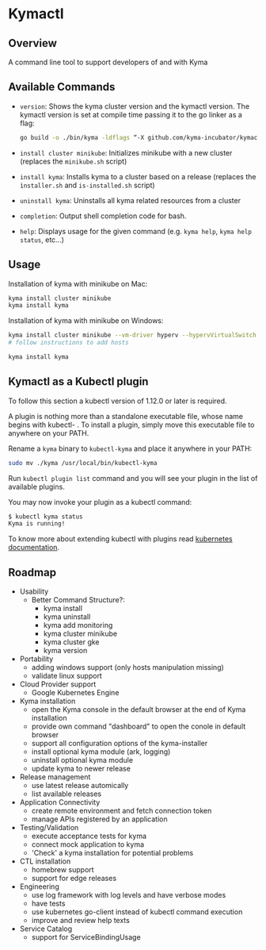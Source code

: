 # Kymactl

## Overview

A command line tool to support developers of and with Kyma

## Available Commands

- `version`: Shows the kyma cluster version and the kymactl version. The kymactl version is set at compile time passing it to the go linker as a flag:

    ```bash
    go build -o ./bin/kyma -ldflags “-X github.com/kyma-incubator/kymactl/pkg/kymactl/cmd.Version=1.5.0” ./cmd/kymactl.go
    ```
- `install cluster minikube`: Initializes minikube with a new cluster (replaces the `minikube.sh` script) 
- `install kyma`: Installs kyma to a cluster based on a release (replaces the `ìnstaller.sh` and `is-installed.sh` script)
- `uninstall kyma`: Uninstalls all kyma related resources from a cluster
- `completion`: Output shell completion code for bash.
- `help`: Displays usage for the given command (e.g. `kyma help`, `kyma help status`, etc...)

## Usage

Installation of kyma with minikube on Mac:

```bash
kyma install cluster minikube
kyma install kyma
```

Installation of kyma with minikube on Windows:

```bash
kyma install cluster minikube --vm-driver hyperv --hypervVirtualSwitch {YOUR_SWITCH_NAME}
# follow instructions to add hosts

kyma install kyma
```

## Kymactl as a Kubectl plugin

To follow this section a kubectl version of 1.12.0 or later is required.

A plugin is nothing more than a standalone executable file, whose name begins with kubectl- . To install a plugin, simply move this executable file to anywhere on your PATH.

Rename a `kyma` binary to `kubectl-kyma` and place it anywhere in your PATH:

```bash
sudo mv ./kyma /usr/local/bin/kubectl-kyma
```

Run `kubectl plugin list` command and you will see your plugin in the list of available plugins.

You may now invoke your plugin as a kubectl command:

```bash
$ kubectl kyma status
Kyma is running!
```

To know more about extending kubectl with plugins read [kubernetes documentation](https://kubernetes.io/docs/tasks/extend-kubectl/kubectl-plugins/).

## Roadmap

- Usability
  - Better Command Structure?:
    - kyma install
    - kyma uninstall
    - kyma add monitoring
    - kyma cluster minikube
    - kyma cluster gke
    - kyma version
- Portability
  - adding windows support (only hosts manipulation missing)
  - validate linux support
- Cloud Provider support
  - Google Kubernetes Engine
- Kyma installation
  - open the Kyma console in the default browser at the end of Kyma installation
  - provide own command "dashboard" to open the conole in default browser
  - support all configuration options of the kyma-installer
  - install optional kyma module (ark, logging)
  - uninstall optional kyma module
  - update kyma to newer release
- Release management
  - use latest release automically
  - list available releases
- Application Connectivity
  - create remote environment and fetch connection token
  - manage APIs registered by an application
- Testing/Validation
  - execute acceptance tests for kyma
  - connect mock application to kyma
  - 'Check' a kyma installation for potential problems
- CTL installation
  - homebrew support
  - support for edge releases
- Engineering
  - use log framework with log levels and have verbose modes
  - have tests
  - use kubernetes go-client instead of kubectl command execution
  - improve and review help texts
- Service Catalog
  - support for ServiceBindingUsage
  